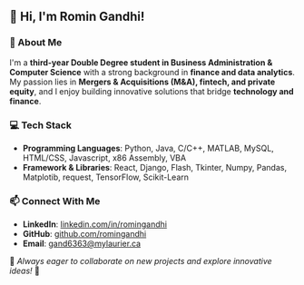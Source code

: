 
## 👋 Hi, I'm Romin Gandhi!

### 🚀 About Me
I'm a **third-year Double Degree student in Business Administration & Computer Science** with a strong background in **finance and data analytics**. My passion lies in **Mergers & Acquisitions (M&A), fintech, and private equity**, and I enjoy building innovative solutions that bridge **technology and finance**.

### 💻 Tech Stack
- **Programming Languages**: Python, Java, C/C++, MATLAB, MySQL, HTML/CSS, Javascript, x86 Assembly, VBA
- **Framework & Libraries**: React, Django, Flash, Tkinter, Numpy, Pandas, Matplotib, request, TensorFlow, Scikit-Learn

### 📫 Connect With Me
- **LinkedIn**: [linkedin.com/in/romingandhi](#)
- **GitHub**: [github.com/romingandhi](#)
- **Email**: [gand6363@mylaurier.ca](#)

📌 *Always eager to collaborate on new projects and explore innovative ideas!* 🚀
